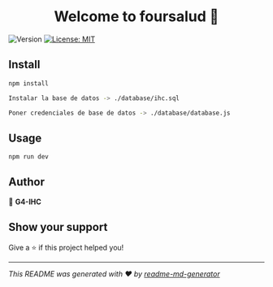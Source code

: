 <h1 align="center">Welcome to foursalud 👋</h1>
<p>
  <img alt="Version" src="https://img.shields.io/badge/version-1.0.0-blue.svg?cacheSeconds=2592000" />
  <a href="#" target="_blank">
    <img alt="License: MIT" src="https://img.shields.io/badge/License-MIT-yellow.svg" />
  </a>
</p>

## Install

```sh
npm install
```
```sh
Instalar la base de datos -> ./database/ihc.sql
```
```sh
Poner credenciales de base de datos -> ./database/database.js
```

## Usage

```sh
npm run dev
```

## Author

👤 **G4-IHC**


## Show your support

Give a ⭐️ if this project helped you!

***
_This README was generated with ❤️ by [readme-md-generator](https://github.com/kefranabg/readme-md-generator)_

